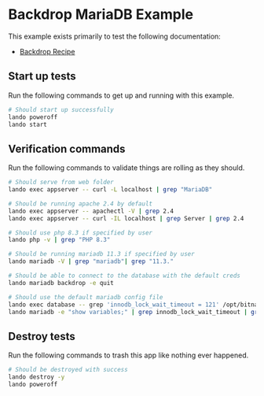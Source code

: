 # Backdrop MariaDB Example

This example exists primarily to test the following documentation:

* [Backdrop Recipe](https://docs.lando.dev/backdrop/config.html)

## Start up tests

Run the following commands to get up and running with this example.

```bash
# Should start up successfully
lando poweroff
lando start
```

## Verification commands

Run the following commands to validate things are rolling as they should.

```bash
# Should serve from web folder
lando exec appserver -- curl -L localhost | grep "MariaDB"

# Should be running apache 2.4 by default
lando exec appserver -- apachectl -V | grep 2.4
lando exec appserver -- curl -IL localhost | grep Server | grep 2.4

# Should use php 8.3 if specified by user
lando php -v | grep "PHP 8.3"

# Should be running mariadb 11.3 if specified by user
lando mariadb -V | grep "mariadb"| grep "11.3."

# Should be able to connect to the database with the default creds
lando mariadb backdrop -e quit

# Should use the default mariadb config file
lando exec database -- grep 'innodb_lock_wait_timeout = 121' /opt/bitnami/mariadb/conf/my_custom.cnf
lando mariadb -e "show variables;" | grep innodb_lock_wait_timeout | grep 121
```

## Destroy tests

Run the following commands to trash this app like nothing ever happened.

```bash
# Should be destroyed with success
lando destroy -y
lando poweroff
```
